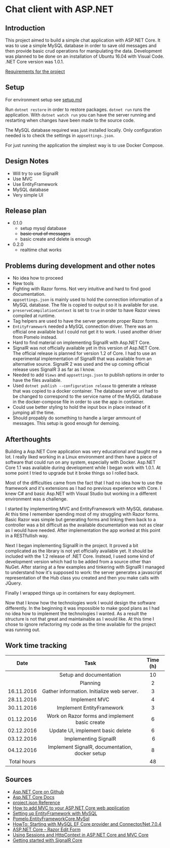 # Chat client with ASP.NET

## Introduction

This project aimed to build a simple chat application with ASP.NET Core. It was to use a simple MySQL database in order to save old messages and then provide basic crud operations for manipulating the data. Development was planned to be done on an installation of Ubuntu 16.04 with Visual Code. .NET Core version was 1.0.1.

[Requirements for the project](http://student.labranet.jamk.fi/~salesa/iio13200/harjtyoarviointi.htm)

## Setup

For environment setup see [setup.md](./setup.md)

Run `dotnet restore` in order to restore packages. `dotnet run` runs the application. With `dotnet watch run` you can have the server running and restarting when changes have been made to the source code.

The MySQL database required was just installed locally. Only configuration needed is to check the settings in `appsettings.json`.

For just running the application the simplest way is to use Docker Compose.

## Design Notes

- Will try to use SignalR
- Use MVC
- Use EntityFramework
- MySQL database
- Very simple UI

## Release plan

- 0.1.0
  - setup mysql database
  - ~~basic crud of messages~~
  - basic create and delete is enough
- 0.2.0
  - realtime chat works

## Problems during development and other notes

- No idea how to proceed
- New tools
- Fighting with Razor forms. Not very intuitive and hard to find good documentation.
- `appsettings.json` is mainly used to hold the connection information of a MySQL database. The file is copied to output so it is available for use.
- `preserveCompilationContext` is set to `true` in order to have Razor views compiled at runtime.
- Tag helpers are used to have the server generate proper Razor forms.
- `EntityFramework` needed a MySQL connection driver. There was an official one available but I could not get it to work. I used another driver from Pomelo instead.
- Hard to find material on implementing SignalR with Asp.NET Core.
- SignalR was not officially available yet in this version of Asp.NET Core. The official release is planned for version 1.2 of Core. I had to use an experimental implementation of SignalR that was available from an alternative source. SignalR 2 was used and the up coming official release uses SignalR 3 as far as I know.
- Needed to add `Views` and `appsettings.json` to publish options in order to have the files available.
- Used `dotnet publish --configuration release` to generate a release that was copied to a docker container. The database server url had to be changed to correspond to the service name of the MySQL database in the docker-compose file in order to use the app in container.
- Could use better styling to hold the input box in place instead of it jumping all the time.
- Should propably do something to handle a larger ammount of messages. This setup is good enough for demoing.

## Afterthoughts

Building a Asp.NET Core application was very educational and taught me a lot. I really liked working in a Linux environment and then have a piece of software that could run on any system, especially with Docker. Asp.NET Core 1.1 was available during development while I began work with 1.0.1. At some point I tried to upgrade but it broke things so I rolled back.

Most of the difficulties came from the fact that I had no idea how to use the framework and it's extensions as I had no previous experience with Core. I knew C# and basic Asp.NET with Visual Studio but working in a different environment was a challenge.

I started by implementing MVC and EntityFramework with MySQL database. At this time I remember spending most of my struggling with Razor forms. Basic Razor was simple but generating forms and linking them back to a controller was a bit difficult as the available documentation was not as clear as I would have needed. After implementation the app worked at this point in a RESTfullish way.

Next I began implementing SignalR in the project. It proved a bit complicated as the library is not yet officially available yet. It should be included with the 1.2 release of .NET Core. Instead, I used some kind of development version which had to be added from a source other than NuGet. After staring at a few examples and tinkering with SignalR I managed to understand how it's supposed to work: the server generates a javascript representation of the Hub class you created and then you make calls with JQuery.

Finally I wrapped things up in containers for easy deployment.

Now that I know how the technologies work I would design the software differently. In the beginning it was impossible to make good plans as I had no idea how to implement the technologies I wanted. As a result the structure is not that great and maintainable as I would like. At this time I chose to ignore refactoring my code as the time available for the project was running out.

## Work time tracking

| Date | Task | Time (h) |
| :---: | :---: | :---: |
| | Setup and documentation | 10 |
| | Planning | 2 |
| 16.11.2016 | Gather information. Initialize web server. | 3 |
| 28.11.2016 | Implement MVC | 4 |
| 30.11.2016 | Implement EntityFramework | 3 |
| 01.12.2016 | Work on Razor forms and implement basic create | 6 |
| 02.12.2016 | Update UI, implement basic delete | 6 |
| 03.12.2016 | Implementing SignalR | 6 |
| 04.12.2016 | Implement SignalR, documentation, docker setup | 8 |
| Total hours |  | 48 |

## Sources

- [Asp.NET Core on Github](https://github.com/aspnet)
- [Asp​.NET Core Docs](https://docs.microsoft.com/en-us/aspnet/core/)
- [project.json Reference](https://docs.microsoft.com/fi-fi/dotnet/articles/core/tools/project-json)
- [How to add MVC to your ASP.NET Core web application](https://jonhilton.net/2016/07/27/how-to-add-mvc-to-your-asp-net-core-web-application/)
- [Setting up EntityFramework with MySQL](http://insidemysql.com/howto-starting-with-mysql-ef-core-provider-and-connectornet-7-0-4/)
- [Pomelo.EntityFrameworkCore.MySql](https://github.com/PomeloFoundation/Pomelo.EntityFrameworkCore.MySql)
- [HowTo: Starting with MySQL EF Core provider and Connector/Net 7.0.4](http://insidemysql.com/howto-starting-with-mysql-ef-core-provider-and-connectornet-7-0-4/)
- [ASP.NET Core - Razor Edit Form](https://www.tutorialspoint.com/asp.net_core/asp.net_core_razor_edit_form.htm)
- [Using Sessions and HttpContext in ASP.NET Core and MVC Core](http://benjii.me/2016/07/using-sessions-and-httpcontext-in-aspnetcore-and-mvc-core/)
- [Getting started with SignalR Core](https://radu-matei.github.io/blog/signalr-core/)
